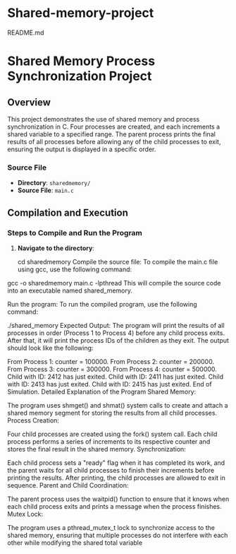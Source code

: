 # Shared-memory-project

README.md


# Shared Memory Process Synchronization Project

## Overview
This project demonstrates the use of shared memory and process synchronization in C. Four processes are created, and each increments a shared variable to a specified range. The parent process prints the final results of all processes before allowing any of the child processes to exit, ensuring the output is displayed in a specific order.

### Source File
- **Directory**: `sharedmemory/`
- **Source File**: `main.c`

## Compilation and Execution

### Steps to Compile and Run the Program

1. **Navigate to the directory**:

   cd sharedmemory
Compile the source file: To compile the main.c file using gcc, use the following command:


gcc -o sharedmemory main.c -lpthread
This will compile the source code into an executable named shared_memory.

Run the program: To run the compiled program, use the following command:

./shared_memory
Expected Output: The program will print the results of all processes in order (Process 1 to Process 4) before any child process exits. After that, it will print the process IDs of the children as they exit. The output should look like the following:


From Process 1: counter = 100000.
From Process 2: counter = 200000.
From Process 3: counter = 300000.
From Process 4: counter = 500000.
Child with ID: 2412 has just exited.
Child with ID: 2411 has just exited.
Child with ID: 2413 has just exited.
Child with ID: 2415 has just exited.
End of Simulation.
Detailed Explanation of the Program
Shared Memory:

The program uses shmget() and shmat() system calls to create and attach a shared memory segment for storing the results from all child processes.
Process Creation:

Four child processes are created using the fork() system call. Each child process performs a series of increments to its respective counter and stores the final result in the shared memory.
Synchronization:

Each child process sets a "ready" flag when it has completed its work, and the parent waits for all child processes to finish their increments before printing the results. After printing, the child processes are allowed to exit in sequence.
Parent and Child Coordination:

The parent process uses the waitpid() function to ensure that it knows when each child process exits and prints a message when the process finishes.
Mutex Lock:

The program uses a pthread_mutex_t lock to synchronize access to the shared memory, ensuring that multiple processes do not interfere with each other while modifying the shared total variable

